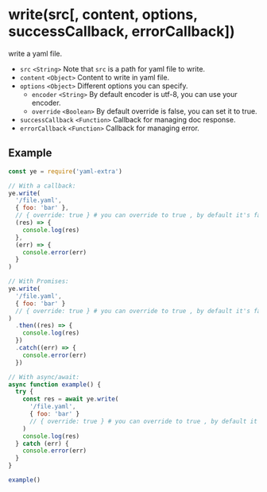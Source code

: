 # write(src[, content, options, successCallback, errorCallback])

write a yaml file.

- `src` `<String>` Note that `src` is a path for yaml file to write.
- `content` `<Object>` Content to write in yaml file.
- `options` `<Object>` Different options you can specify.
  - `encoder` `<String>` By default encoder is utf-8, you can use your encoder.
  - `override` `<Boolean>` By default override is false, you can set it to true.
- `successCallback` `<Function>` Callback for managing doc response.
- `errorCallback` `<Function>` Callback for managing error.

## Example

```js
const ye = require('yaml-extra')

// With a callback:
ye.write(
  '/file.yaml',
  { foo: 'bar' },
  // { override: true } # you can override to true , by default it's false
  (res) => {
    console.log(res)
  },
  (err) => {
    console.error(err)
  }
)

// With Promises:
ye.write(
  '/file.yaml',
  { foo: 'bar' }
  // { override: true } # you can override to true , by default it's false
)
  .then((res) => {
    console.log(res)
  })
  .catch((err) => {
    console.error(err)
  })

// With async/await:
async function example() {
  try {
    const res = await ye.write(
      '/file.yaml',
      { foo: 'bar' }
      // { override: true } # you can override to true , by default it's false
    )
    console.log(res)
  } catch (err) {
    console.error(err)
  }
}

example()
```
